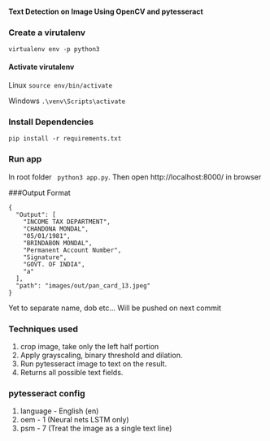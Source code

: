 #### Text Detection on Image Using OpenCV and pytesseract

### Create a virutalenv
``` virtualenv env -p python3 ```

#### Activate virutalenv

Linux ```source env/bin/activate```

Windows ```.\venv\Scripts\activate```


### Install Dependencies
``` pip install -r requirements.txt ```

### Run app
In root folder ``` python3 app.py```. Then open http://localhost:8000/ in browser

###Output Format
```
{
  "Output": [
    "INCOME TAX DEPARTMENT",
    "CHANDONA MONDAL",
    "05/01/1981",
    "BRINDABON MONDAL",
    "Permanent Account Number",
    "Signature",
    "GOVT. OF INDIA",
    "a"
  ],
  "path": "images/out/pan_card_13.jpeg"
}
```
Yet to separate name, dob etc... Will be pushed on next commit

### Techniques used
1. crop image, take only the left half portion
2. Apply grayscaling, binary threshold and dilation.
3. Run pytesseract image to text on the result.
4. Returns all possible text fields.

### pytesseract config
1. language - English (en)
2. oem - 1 (Neural nets LSTM only)
3. psm - 7 (Treat the image as a single text line)
